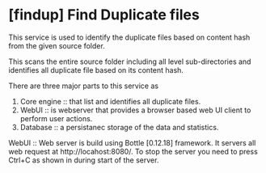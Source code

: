 # [findup] Find Duplicate files

This service is used to identify the duplicate files based on content hash from the given source folder.

This scans the entire source folder including all level sub-directories and identifies all duplicate file based on its content hash. 

There are three major parts to this service as 
1. Core engine :: that list and identifies all duplicate files.
2. WebUI :: is webserver that provides a browser based web UI client to perform user actions.
4. Database :: a persistanec storage of the data and statistics.

WebUI ::
Web server is build using Bottle [0.12.18] framework. It servers all web request at http://locahost:8080/. To stop the server you need to press Ctrl+C as shown in during start of the server.


